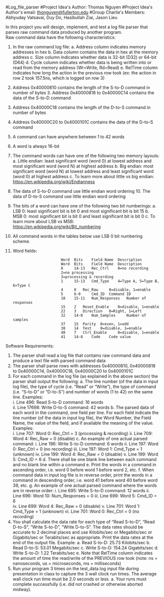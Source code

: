 #Log_file_parser
#Project Idea's Author: Thomas Nguyen
#Project Idea's Author's email: thonguyen@fullerton.edu
#Group Charlie's Members: Abhyuday Vatsavai, Duy Do, Hasibullah Ziai, Jason Lieu

In this project you will design, implement, and test a log file parser that parses raw command data produced by another program.   
Raw command data have the following characteristics: 
1.	In the raw command log file: 
  a.	Address column indicates memory addresses in hex 
  b.	Data column contains the data in hex at the memory address 
  c.	Size column indicates whether data is 32-bit (D32) or 64-bit (D64) 
  d.	Cycle column indicates whether data is being written into or read from the memory address (Wr=Write, Rd=Read) 
  e.	RelTime column indicates how long the action in the previous row took (ex: the action in row 2 took 157.5ns, which is logged on row 3) 
2.	Address 0x40000810 contains the length of the S-to-D command in number of bytes 3. Address 0x40000818 to 0x40000C14 contains the data of the S-to-D command 
4.	Address 0x40000C18 contains the length of the D-to-S command in number of bytes 
5.	Address 0x40000C20 to 0x4000101C contains the data of the D-to-S command 
6.	A command can have anywhere between 1 to 42 words 
7.	A word is always 16-bit 
8.	The command words can have one of the following two memory layouts: 
  a.	Little endian: least significant word (word 0) at lowest address and most significant word (word N) at highest address 
  b.	Big endian: most significant word (word N) at lowest address and least significant word 
  (word 0) at highest address 
  c.	To learn more about little vs big endian: https://en.wikipedia.org/wiki/Endianness  
9.	The data of S-to-D command use little endian word ordering 10. The data of D-to-S command use little endian word ordering 
11.	The bits of a word can have one of the following two bit numberings: 
  a.	LSB 0: least significant bit is bit 0 and most significant bit is bit 15 
  b.	MSB 0: most significant bit is bit 0 and least significant bit is bit 0 
  c.	To learn more about LSB vs MSB: https://en.wikipedia.org/wiki/Bit_numbering   
12.	All command words in the tables below use LSB 0 bit numbering scheme. 
13.	Word fields: 

                              Word 	Bits 	Field Name 	Description 
                              Word 	Bits 	Field Name 	Description 
                              0 	14-13 	Rec_Ctrl 	0=no recording 
                              2=no processing 
                              3=processing & recording 
                              1 	15-13 	Cmd_Type 	4=Type A, 5=Type B, 6=Type C 
                              4 	0 	Rec_Raw 	0=disable, 1=enable 
                              5 	6-0 	Cmd_ID 	Command ID 
                              10 	15-11 	Num_Responses 	Number of responses 
                              15 	2 	Reset_Enable 	0=disable, 1=enable 
                              22 	3 	Direction 	0=Right, 1=Left 
                              32 	14-0 	Num_Samples 	Number of samples 
                              37 	15 	Parity 	0=even, 1=odd 
                              38 	14 	Test 	0=disable, 1=enable 
                              40 	7 	Ctrl_Enable 	0=disable, 1=enable 
                              41 	14-8 	Code 	Code value 

Software Requirements: 
1.	The parser shall read a log file that contains raw command data and produce a text file with parsed command data 
2.	The parser shall parse rows with addresses 0x40000810, 0x40000818 to 0x40000C14, 0x40000C18, 0x40000C20 to 0x4000101C 
3.	For each command in the log file (as explained in the above section) the parser shall output the following: 
  a.	The line number (of the data in input log file), the type of cycle (i.e. “Read” or “Write”), the type of command (i.e. “S-to-D” or “D-to-S”) and number of words (1 to 42) on the same line.  Examples:   
    i.	Line 496: Read S-to-D command: 16 words   
    ii.	Line 17698: Write D-to-S command: 42 words 
  b.	The parsed data of each word in the command, one field per line.  For each field indicate the line number (of the data in input log file), the Word Number, the Field Name, the value of the field, and if available the meaning of the value.  Examples:  
    i.	Line 707: Word 0: Rec_Ctrl = 3 (processing & recording) 
    ii.	Line 709: Word 4: Rec_Raw = 0 (disable) 
  c.	An example of one actual parsed command: 
    i.	Line 196: Write S-to-D command: 6 words 
    ii.	Line 197: Word 0: Rec_Ctrl = 0 (no recording) 
    iii.	Line 197: Word 1: Cmd_Type = 1 (unknown) iv. Line 199: Word 4: Rec_Raw = 0 (disable) 
    v. Line 199: Word 5: Cmd_ID = 6 
  d.	There shall be one blank line between each command and no blank line within a command 
  e.	Print the words in a command in ascending order, i.e. word 0 before word 1 before word 2, etc. 
  f.	When command data in input log file is in reverse order, print the words in a command in descending order, i.e. word 41 before word 40 before word 39, etc. 
  g.	An example of one actual parsed command where the words are in reverse order: 
    i.	Line 695: Write S-to-D command: 12 words 
    ii.	Line 696: Word 10: Num_Responses = 0 iii. Line 699: Word 5: Cmd_ID = 6  
    iv.	Line 699: Word 4: Rec_Raw = 0 (disable) 
    v.	Line 701: Word 1: Cmd_Type = 1 (unknown) vi. Line 701: Word 0: Rec_Ctrl = 0 (no recording) 
4.	You shall calculate the data rate for each type of “Read S-to-D”, “Read D-to-S”, “Write S-to-D”, “Write D-to-S”.  The data rates should be accurate to 2 decimal places and use Kilobits/sec or Megabits/sec or Gigabits/sec or Terabits/sec as appropriate.  Print the data rates at the end of the output file.  Example: 
  a.	Read S-to-D: 25.73 Kilobits/sec 
  b.	Read D-to-S: 53.01 Megabits/sec 
  c.	Write S-to-D: 154.24 Gigabits/sec 
  d.	Write S-to-D: 1.22 Terabits/sec 
  e.	Note that RelTime column indicates the amount of time the read/write of the PREVIOUS row took (note: ns = nanoseconds, us = microseconds, ms = milliseconds) 
5.	Run your program 3 times on the test_data.log input file during presentation in class to capture the 3 wall clock run times.  The average wall clock run time must be 2.0 seconds or less. 
  a.	Your runs must complete successfully (i.e. did not crashed or otherwise aborted midway). 


